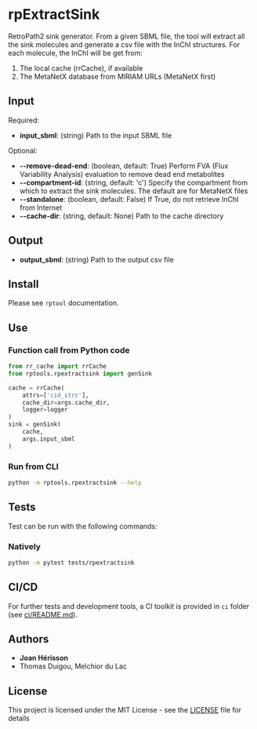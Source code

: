 # rpExtractSink

RetroPath2 sink generator. From a given SBML file, the tool will extract all the sink molecules and generate a csv file with the InChI structures. For each molecule, the InChI will be get from:

1. The local cache (rrCache), if available
2. The MetaNetX database from MIRIAM URLs (MetaNetX first)

## Input

Required:
* **input_sbml**: (string) Path to the input SBML file

Optional:
* **--remove-dead-end**: (boolean, default: True) Perform FVA (Flux Variability Analysis) evaluation to remove dead end metabolites
* **--compartment-id**: (string, default: 'c') Specify the compartment from which to extract the sink molecules. The default are for MetaNetX files
* **--standalone**: (boolean, default: False) If True, do not retrieve InChI from Internet
* **--cache-dir**: (string, default: None) Path to the cache directory

## Output

* **output_sbml**: (string) Path to the output csv file


## Install
Please see `rptool` documentation.

## Use

### Function call from Python code
```python
from rr_cache import rrCache
from rptools.rpextractsink import genSink

cache = rrCache(
    attrs=['cid_strc'],
    cache_dir=args.cache_dir,
    logger=logger
)
sink = genSink(
    cache,
    args.input_sbml
)
```


### Run from CLI
```sh
python -m rptools.rpextractsink --help
```

## Tests
Test can be run with the following commands:

### Natively
```bash
python -m pytest tests/rpextractsink
```

## CI/CD
For further tests and development tools, a CI toolkit is provided in `ci` folder (see [ci/README.md](ci/README.md)).

## Authors

* **Joan Hérisson**
* Thomas Duigou, Melchior du Lac

## License

This project is licensed under the MIT License - see the [LICENSE](LICENSE) file for details
